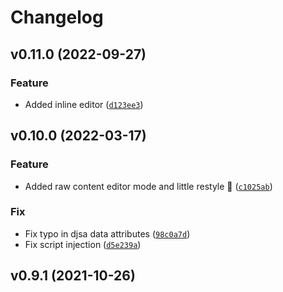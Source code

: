 # Changelog

<!--next-version-placeholder-->

## v0.11.0 (2022-09-27)
### Feature
* Added inline editor ([`d123ee3`](https://github.com/lotrekagency/djsuperadmin/commit/d123ee3756691283c3b64beab4b52585c14d6db9))

## v0.10.0 (2022-03-17)
### Feature
* Added raw content editor mode and little restyle 💅 ([`c1025ab`](https://github.com/lotrekagency/djsuperadmin/commit/c1025ab1dd05e0cf3022b476c6179845b78ec61a))

### Fix
* Fix typo in djsa data attributes ([`98c0a7d`](https://github.com/lotrekagency/djsuperadmin/commit/98c0a7d74d98e111ff1f01523b50dd6c0c3fcd24))
* Fix script injection ([`d5e239a`](https://github.com/lotrekagency/djsuperadmin/commit/d5e239aa99e17ab36844a945042fb5bc567e17ee))

## v0.9.1 (2021-10-26)

